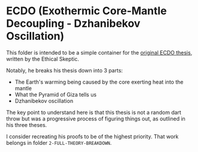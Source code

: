 # ECDO (Exothermic Core-Mantle Decoupling - Dzhanibekov Oscillation)

This folder is intended to be a simple container for the [original ECDO thesis](https://theethicalskeptic.com/2024/05/23/master-exothermic-core-mantle-decoupling-dzhanibekov-oscillation-theory/), written by the Ethical Skeptic.

Notably, he breaks his thesis down into 3 parts:
- The Earth's warming being caused by the core exerting heat into the mantle
- What the Pyramid of Giza tells us
- Dzhanibekov oscillation

The key point to understand here is that this thesis is not a random dart throw but was a progressive process of figuring things out, as outlined in his three theses.

I consider recreating his proofs to be of the highest priority. That work belongs in folder `2-FULL-THEORY-BREAKDOWN`.
